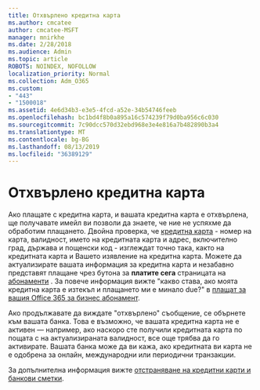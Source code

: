 ```yaml
---
title: Отхвърлено кредитна карта
ms.author: cmcatee
author: cmcatee-MSFT
manager: mnirkhe
ms.date: 2/28/2018
ms.audience: Admin
ms.topic: article
ROBOTS: NOINDEX, NOFOLLOW
localization_priority: Normal
ms.collection: Adm_O365
ms.custom:
- "443"
- "1500018"
ms.assetid: 4e6d34b3-e3e5-4fcd-a52e-34b54746feeb
ms.openlocfilehash: bc1bd4f8b0a895a16c574239f79d0ba956c6c030
ms.sourcegitcommit: 7c90dcc570d32ebd968e3e4e816a7b482890b3a4
ms.translationtype: MT
ms.contentlocale: bg-BG
ms.lasthandoff: 08/13/2019
ms.locfileid: "36389129"
---
```

# <a name="declined-credit-card"></a>Отхвърлено кредитна карта

Ако плащате с кредитна карта, и вашата кредитна карта е отхвърлена, ще получавате имейл ви позволи да знаете, че ние не успяхме да обработим плащането. Двойна проверка, че [кредитна карта](https://go.microsoft.com/fwlink/p/?linkid=842054) - номер на карта, валидност, името на кредитната карта и адрес, включително град, държава и пощенски код - изглеждат точно така, както на кредитната карта и Вашето изявление на кредитна карта. Можете да актуализирате вашата информация за кредитна карта и незабавно представят плащане чрез бутона за **платите сега** страницата на [абонаменти](https://go.microsoft.com/fwlink/p/?linkid=842054) . За повече информация вижте "какво става, ако моята кредитна карта е изтекъл и плащането ми е минало due?" в [плащат за вашия Office 365 за бизнес абонамент](https://docs.microsoft.com/en-us/office365/admin/subscriptions-and-billing/pay-for-your-subscription#what-if-my-credit-card-was-declined-and-my-payment-is-past-due).
  
Ако продължавате да виждате "отхвърлено" съобщение, се обърнете към вашата банка. Това е възможно, че вашата кредитна карта не е активен — например, ако наскоро сте получили кредитната карта по пощата с на актуализираната валидност, все още трябва да го активирате. Вашата банка може да ви кажа, ако кредитната ви карта не е одобрена за онлайн, международни или периодични транзакции.
  
За допълнителна информация вижте [отстраняване на кредитни карти и банкови сметки](https://docs.microsoft.com/en-us/office365/admin/subscriptions-and-billing/add-update-or-remove-credit-card-or-bank-account#troubleshooting-credit-cards-and-bank-accounts).